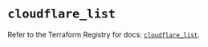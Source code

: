# `cloudflare_list`

Refer to the Terraform Registry for docs: [`cloudflare_list`](https://registry.terraform.io/providers/cloudflare/cloudflare/4.22.0/docs/resources/list).
